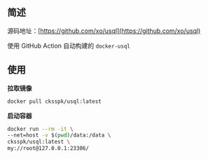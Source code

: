 ## 简述

源码地址：[https://github.com/xo/usql](https://github.com/xo/usql)

使用 GitHub Action 自动构建的 `docker-usql` 

## 使用

**拉取镜像**

```sh
docker pull cksspk/usql:latest
```


**启动容器**

```sh
docker run --rm -it \
--net=host -v $(pwd)/data:/data \
cksspk/usql:latest \
my://root@127.0.0.1:23306/
```
